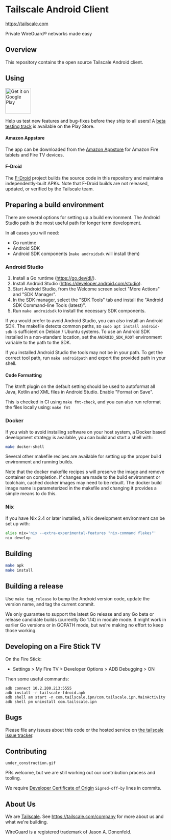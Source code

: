 # Tailscale Android Client

https://tailscale.com

Private WireGuard® networks made easy

## Overview

This repository contains the open source Tailscale Android client.

## Using

[<img src="https://play.google.com/intl/en_us/badges/images/generic/en-play-badge.png"
     alt="Get it on Google Play"
     height="80">](https://play.google.com/store/apps/details?id=com.tailscale.ipn)

Help us test new features and bug-fixes before they ship to all users! A [beta testing track](https://play.google.com/apps/testing/com.tailscale.ipn) is available on the Play Store. 

#### Amazon Appstore

The app can be downloaded from the [Amazon Appstore](https://www.amazon.com/dp/B0D38TRB3N) for Amazon Fire tablets and Fire TV devices.

#### F-Droid

The [F-Droid](https://f-droid.org/packages/com.tailscale.ipn/) project builds the source code in this repository and maintains independently-built APKs. Note that F-Droid builds are not released, updated, or verified by the Tailscale team.

## Preparing a build environment

There are several options for setting up a build environment. The Android Studio
path is the most useful path for longer term development.

In all cases you will need:

- Go runtime
- Android SDK
- Android SDK components (`make androidsdk` will install them)

### Android Studio

1. Install a Go runtime (https://go.dev/dl/).
2. Install Android Studio (https://developer.android.com/studio).
3. Start Android Studio, from the Welcome screen select "More Actions" and "SDK Manager".
4. In the SDK manager, select the "SDK Tools" tab and install the "Android SDK Command-line Tools (latest)".
3. Run `make androidsdk` to install the necessary SDK components.

If you would prefer to avoid Android Studio, you can also install an Android
SDK. The makefile detects common paths, so `sudo apt install android-sdk` is
sufficient on Debian / Ubuntu systems. To use an Android SDK installed in a
non-standard location, set the `ANDROID_SDK_ROOT` environment variable to the
path to the SDK.

If you installed Android Studio the tools may not be in your path. To get the
correct tool path, run `make androidpath` and export the provided path in your
shell.

#### Code Formatting

The ktmft plugin on the default setting should be used to autoformat all Java, Kotlin
and XML files in Android Studio.  Enable "Format on Save".

This is checked in CI using `make fmt-check`, and you can also run reformat the files locally
using: `make fmt`

### Docker

If you wish to avoid installing software on your host system, a Docker based development strategy is available, you can build and start a shell with:

```sh
make docker-shell
```

Several other makefile recipes are available for setting up the proper build environment and running builds.

Note that the docker makefile recipes s will preserve the image and remove container on completion.
If changes are made to the build environment or toolchain, cached docker images may need to be rebuilt.
The docker build image name is parameterized in the makefile and changing it provides a simple means to do this.

### Nix

If you have Nix 2.4 or later installed, a Nix development environment can
be set up with:

```sh
alias nix='nix --extra-experimental-features "nix-command flakes"'
nix develop
```

## Building

```sh
make apk
make install
```

## Building a release

Use `make tag_release` to bump the Android version code, update the version
name, and tag the current commit.

We only guarantee to support the latest Go release and any Go beta or
release candidate builds (currently Go 1.14) in module mode. It might
work in earlier Go versions or in GOPATH mode, but we're making no
effort to keep those working.

## Developing on a Fire Stick TV

On the Fire Stick:

* Settings > My Fire TV > Developer Options > ADB Debugging > ON

Then some useful commands:
```
adb connect 10.2.200.213:5555
adb install -r tailscale-fdroid.apk
adb shell am start -n com.tailscale.ipn/com.tailscale.ipn.MainActivity
adb shell pm uninstall com.tailscale.ipn
```

## Bugs

Please file any issues about this code or the hosted service on
[the tailscale issue tracker](https://github.com/tailscale/tailscale/issues).

## Contributing

`under_construction.gif`

PRs welcome, but we are still working out our contribution process and
tooling.

We require [Developer Certificate of
Origin](https://en.wikipedia.org/wiki/Developer_Certificate_of_Origin)
`Signed-off-by` lines in commits.

## About Us

We are [Tailscale](https://tailscale.com). See
https://tailscale.com/company for more about us and what we're
building.

WireGuard is a registered trademark of Jason A. Donenfeld.
